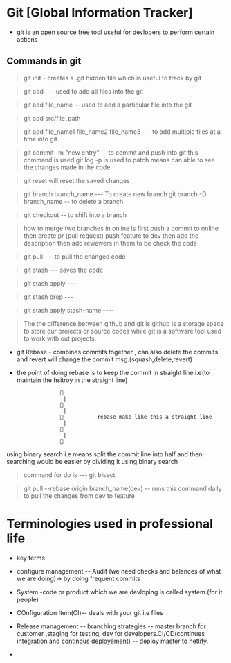 # Git [Global Information Tracker]

- git is an open source free tool useful for devlopers to perform certain actions

## Commands in git

> git init - creates a .git hidden file which is useful to track by git

> git add . -- used to add all files into the git

> git add file_name -- used to add a particular file into the git

> git add src/file_path

> git add file_name1 file_name2 file_name3 --- to add multiple files at a time into git

> git commit -m "new entry" -- to commit and push into git this command is used
> git log -p is used to patch means can able to see the changes made in the code

> git reset will reset the saved changes

> git branch branch_name --- To create new branch
> git branch -D branch_name -- to delete a branch

> git checkout -- to shift into a branch

> how to merge two branches in online is first push a commit to online then create pr (pull request) push feature to dev then add the description then add reviewers in them to be check the code

> git pull --- to pull the changed code

> git stash --- saves the code

> git stash apply ---

> git stash drop ---

> git stash apply stash-name ----

> The the difference between github and git is github is a storage space to store our projects or source codes while git is a software tool used to work with out projects.

- git Rebase - combines commits together , can also delete the commits and revert will change the commit msg.(squash,delete,revert)

- the point of doing rebase is to keep the commit in straight line
  i.e(to maintain the hsitroy in the straight line)

                    🔴
                     |
                    🔴
                     |
                    🔴           rebase make like this a straight line
                     |
                    🔴
                     |
                    🔴

using binary search i.e means split the commit line into half and then searching would be easier by dividing it using binary search

> command for do is --- git bisect

> git pull --rebase origin branch_name(dev) -- runs this command daily to pull the changes from dev to feature

# Terminologies used in professional life

- key terms

- configure management -- Audit (we need checks and balances of what we are doing)-> by doing frequent commits

- System -code or product which we are devloping is called system.(for it people)

- COnfiguration Item(CI)-- deals with your git i.e files

- Release management -- branching strategies -- master branch for customer ,staging for testing, dev for developers.CI/CD(continues integration and continous deployement) -- deploy master to netlify.

-
